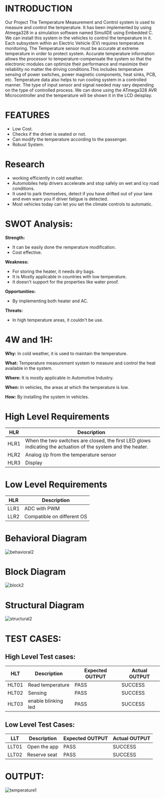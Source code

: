 # INTRODUCTION
Our Project The Temperature Measurement and Control system is used to measure and control the temperature. It has been implemented by using Atmega328 in a simulation software named SimulIDE using Embedded C. We can install this system in the vehicles to control the temperature in it. Each subsystem within an Electric Vehicle (EV) requires temperature monitoring. The Temperature sensor must be accurate at extreme temperature in order to protect system. Accurate temperature information allows the processor to temperature-compensate the system so that the electronic modules can optimize their performance and maximize their reliability no matter the driving conditions.This includes temperature sensing of power switches, power magnetic components, heat sinks, PCB, etc. Temperature data also helps to run cooling system in a controlled manner. The type of input sensor and signal needed may vary depending on the type of controlled process. We can done using the ATmega328 AVR Microcontroller and the temperature will be shown it in the LCD deisplay.

# FEATURES
- Low Cost.
- Checks if the driver is seated or not.
- Can modify the temperature according to the passenger.
- Robust System.

# Research
- working efficiently in cold weather.
- Automobiles help drivers accelerate and stop safely on wet and icy road conditions.
- It used to park themselves, detect if you have drifted out of your lane and even warn you if driver fatigue is detected.
-  Most vehicles today can let you set the climate controls to automatic.

# **SWOT Analysis:**

**Strength:**
- It can be  easily done the remperature modification.
- Cost effective.

**Weakness:**
- For storing the heater, it needs dry bags.
- It is Mostly applicable in countries with low temperature.
- It doesn't support for the properties like water proof.

**Opportunities:**
- By implementing both heater and AC.

**Threats:**
- In high temperature areas, it couldn't be use.

# **4W and 1H:**

**Why:**
In cold weather, it is used to maintain the temperature.

**What:**
Temperature measurement system to measure and control the heat available in the system.

**Where:**
It is mostly applicable in Automotive Industry.

**When:**
In vehicles, the areas at which the temperature is low.

**How:**
By installing the system in vehicles.

# High Level Requirements
| HLR | Description | 
|----| ------------| 
|HLR1  | When the two switches are closed, the first LED glows indicating the actuation of the system and the heater. | 
|HLR2  | Analog i/p from the temperature sensor | 
|HLR3  | Display |		

# Low Level Requirements

| HLR | Description |
|-------|------|
| LLR1 | ADC with PWM| 
| LLR2 | Compatible on different OS |

# Behavioral Diagram 
![behavioral2](https://user-images.githubusercontent.com/101514904/164967223-861e4b5e-5e77-4b1a-ba54-881c5d0e2e1f.png)

# Block Diagram
![block2](https://user-images.githubusercontent.com/101514904/164967278-66b46e68-9428-414a-a90e-ad94bc8e3028.png)

# Structural Diagram
![structural2](https://user-images.githubusercontent.com/101514904/164967310-1865b360-c6b2-4fba-92c2-0a0b825d081d.png)

# **TEST CASES:**

## High Level Test cases:
| HLT    | Description                             | Expected OUTPUT | Actual OUTPUT |
|-------|-----------------------------------------| ------------ | ---------- |
| HLT01  |Read temperature                         |PASS       |SUCCESS     | 
| HLT02  |Sensing                                  |PASS        |SUCCESS     | 
| HLT03  |enable blinking led                      |PASS        |SUCCESS     | 


## Low Level Test Cases:
| LLT    | Description           | Expected OUTPUT | Actual OUTPUT | 
|-------|-----------------------| ------------ | -----------| 
| LLT01  |Open the app           | PASS       |SUCCESS      | 
| LLT02  |Reserve seat           | PASS       |SUCCESS     |

# **OUTPUT:**
![temperature1](https://user-images.githubusercontent.com/101514904/164967458-bc5439b5-159d-478b-8348-c916ad1c966a.png)
